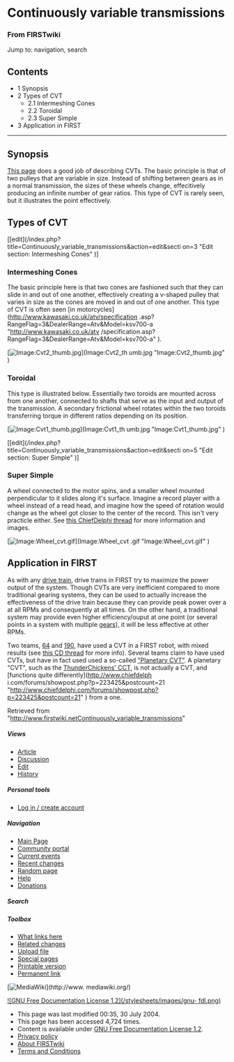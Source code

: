 # Continuously variable transmissions

### From FIRSTwiki

Jump to: navigation, search

## Contents

  * 1 Synopsis
  * 2 Types of CVT
    * 2.1 Intermeshing Cones
    * 2.2 Toroidal
    * 2.3 Super Simple
  * 3 Application in FIRST  
---  
  

##  Synopsis

[This page](http://www.gizmology.net/cvt.htm
"http://www.gizmology.net/cvt.htm" ) does a good job of describing CVTs. The
basic principle is that of two pulleys that are variable in size. Instead of
shifting between gears as in a normal transmission, the sizes of these wheels
change, effecitively producing an infinite number of gear ratios. This type of
CVT is rarely seen, but it illustrates the point effectively.


##  Types of CVT

[[edit](/index.php?title=Continuously_variable_transmissions&action=edit&secti
on=3 "Edit section: Intermeshing Cones" )]

###  Intermeshing Cones

The basic principle here is that two cones are fashioned such that they can
slide in and out of one another, effectively creating a v-shaped pulley that
varies in size as the cones are moved in and out of one another. This type of
CVT is often seen [in motorcycles](http://www.kawasaki.co.uk/atv/specification
.asp?RangeFlag=3&DealerRange=Atv&Model=ksv700-a "http://www.kawasaki.co.uk/atv
/specification.asp?RangeFlag=3&DealerRange=Atv&Model=ksv700-a" ).

[![Image:Cvt2_thumb.jpg](/media/c/cf/Cvt2_thumb.jpg)](Image:Cvt2_th
umb.jpg "Image:Cvt2_thumb.jpg" )


###  Toroidal

This type is illustrated below. Essentially two toroids are mounted across
from one another, connected to shafts that serve as the input and output of
the transmission. A secondary frictional wheel rotates within the two toroids
transferring torque in different ratios depending on its position.

[![Image:Cvt1_thumb.jpg](/media/5/52/Cvt1_thumb.jpg)](Image:Cvt1_th
umb.jpg "Image:Cvt1_thumb.jpg" )

[[edit](/index.php?title=Continuously_variable_transmissions&action=edit&secti
on=5 "Edit section: Super Simple" )]

###  Super Simple

A wheel connected to the motor spins, and a smaller wheel mounted
perpendicular to it slides along it's surface. Imagine a record player with a
wheel instead of a read head, and imagine how the speed of rotation would
change as the wheel got closer to the center of the record. This isn't very
practicle either. See [this ChiefDelphi
thread](http://www.chiefdelphi.com/forums/showthread.php?threadid=24376
"http://www.chiefdelphi.com/forums/showthread.php?threadid=24376" ) for more
information and images.

[![Image:Wheel_cvt.gif](/media/6/68/Wheel_cvt.gif)](Image:Wheel_cvt
.gif "Image:Wheel_cvt.gif" )


##  Application in FIRST

As with any [drive train](Drive_train "Drive train" ), drive trains
in FIRST try to maximize the power output of the system. Though CVTs are very
inefficient compared to more traditional gearing systems, they can be used to
actually increase the effectiveness of the drive train because they can
provide peak power over a at all RPMs and consequently at all times. On the
other hand, a traditional system may provide even higher efficiency/ouput at
one point (or several points in a system with multiple
[gears](/index.php?title=Gears&action=edit "Gears" )), it will be less
effective at other RPMs.

Two teams, [64](64 "64" ) and [190](190 "190" ), have
used a CVT in a FIRST robot, with mixed results (see [this CD
thread](http://www.chiefdelphi.com/forums/showthread.php?t=19490&highlight=cvt
"http://www.chiefdelphi.com/forums/showthread.php?t=19490&highlight=cvt" ) for
more info). Several teams claim to have used CVTs, but have in fact used used
a so-called ["Planetary
CVT"](http://www.chiefdelphi.com/forums/showthread.php?t=25113#223425
"http://www.chiefdelphi.com/forums/showthread.php?t=25113#223425" ). A
planetary "CVT", such as the [ThunderChickens'
CCT](http://www.chiefdelphi.com/forums/papers.php?s=&action=single&paperid=79
"http://www.chiefdelphi.com/forums/papers.php?s=&action=single&paperid=79" ),
is not actually a CVT, and [functions quite differently](http://www.chiefdelph
i.com/forums/showpost.php?p=223425&postcount=21
"http://www.chiefdelphi.com/forums/showpost.php?p=223425&postcount=21" ) from
a one.

Retrieved from
"<http://www.firstwiki.netContinuously_variable_transmissions>"

##### Views

  * [Article](Continuously_variable_transmissions)
  * [Discussion](Talk:Continuously_variable_transmissions)
  * [Edit](/index.php?title=Continuously_variable_transmissions&action=edit)
  * [History](/index.php?title=Continuously_variable_transmissions&action=history)

##### Personal tools

  * [Log in / create account](/index.php?title=Special:Userlogin&returnto=Continuously_variable_transmissions)

[](Main_Page "Main Page" )

##### Navigation

  * [Main Page](Main_Page)
  * [Community portal](FIRSTwiki:Community_portal)
  * [Current events](Current_events)
  * [Recent changes](Special:Recentchanges)
  * [Random page](Special:Random)
  * [Help](Help:Contents)
  * [Donations](FIRSTwiki:Site_support)

##### Search



##### Toolbox

  * [What links here](Special:Whatlinkshere/Continuously_variable_transmissions)
  * [Related changes](Special:Recentchangeslinked/Continuously_variable_transmissions)
  * [Upload file](Special:Upload)
  * [Special pages](Special:Specialpages)
  * [Printable version](/index.php?title=Continuously_variable_transmissions&printable=yes)
  * [Permanent link](/index.php?title=Continuously_variable_transmissions&oldid=37763)

[![MediaWiki](/skins/common/images/poweredby_mediawiki_88x31.png)](http://www.
mediawiki.org/)

[![GNU Free Documentation License 1.2](/stylesheets/images/gnu-
fdl.png)](http://www.gnu.org/copyleft/fdl.html)

  * This page was last modified 00:35, 30 July 2004.
  * This page has been accessed 4,724 times.
  * Content is available under [GNU Free Documentation License 1.2](http://www.gnu.org/copyleft/fdl.html "http://www.gnu.org/copyleft/fdl.html" ).
  * [Privacy policy](FIRSTwiki:Privacy_policy "FIRSTwiki:Privacy policy" )
  * [About FIRSTwiki](FIRSTwiki:About "FIRSTwiki:About" )
  * [Terms and Conditions](FIRSTwiki:Terms_and_conditions "FIRSTwiki:Terms and conditions" )

